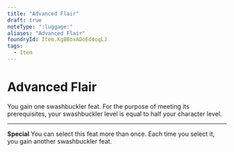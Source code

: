```yaml
---
title: "Advanced Flair"
draft: true
noteType: ":luggage:"
aliases: "Advanced Flair"
foundryId: Item.KgBBbxADoEd4oqLJ
tags:
  - Item
---
```


# Advanced Flair

You gain one swashbuckler feat. For the purpose of meeting its prerequisites, your swashbuckler level is equal to half your character level.

* * *

**Special** You can select this feat more than once. Each time you select it, you gain another swashbuckler feat.
